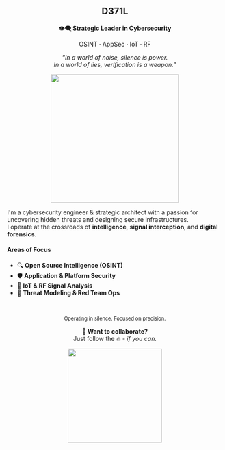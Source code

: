 <h2 align="center">D371L</h2>
<p align="center"><b>👁️‍🗨️ Strategic Leader in Cybersecurity</b></p>
<p align="center">OSINT · AppSec · IoT · RF</p>

<p align="center">
  <i>“In a world of noise, silence is power.<br>
  In a world of lies, verification is a weapon.”</i>
</p>

<p align="center">
  <img src="https://user-images.githubusercontent.com/74038190/212284115-f47cd8ff-2ffb-4b04-b5bf-4d1c14c0247f.gif" width="300"/>
</p>

I'm a cybersecurity engineer & strategic architect with a passion for uncovering hidden threats and designing secure infrastructures.  
I operate at the crossroads of <b>intelligence</b>, <b>signal interception</b>, and <b>digital forensics</b>.

#### Areas of Focus

- 🔍 <b>Open Source Intelligence (OSINT)</b>  
- 🛡️ <b>Application & Platform Security</b>  
- 📡 <b>IoT & RF Signal Analysis</b>  
- 🧠 <b>Threat Modeling & Red Team Ops</b>
<br>

<p align="center"><sub>Operating in silence. Focused on precision.</sub></p>

<p align="center">
  <b>🧿 Want to collaborate?</b><br>
  Just follow the 🔥 - <i>if you can.</i>
</p>

<p align="center">
  <img src="https://user-images.githubusercontent.com/74038190/214644145-264f4759-7633-441e-9d67-d8dda9d50d26.gif" width="220"/>
</p>
